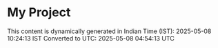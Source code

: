 # My Project

This content is dynamically generated in Indian Time (IST): 2025-05-08 10:24:13 IST
Converted to UTC: 2025-05-08 04:54:13 UTC
